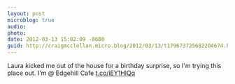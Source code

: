 ```yaml
---
layout: post
microblog: true
audio: 
photo: 
date: 2012-03-13 15:02:09 -0600
guid: http://craigmcclellan.micro.blog/2012/03/13/t179673725682204674.html
---
```

Laura kicked me out of the house for a birthday surprise, so I'm trying this place out. I'm  @ Edgehill Cafe [t.co/iEY1HlQq](http://t.co/iEY1HlQq)
